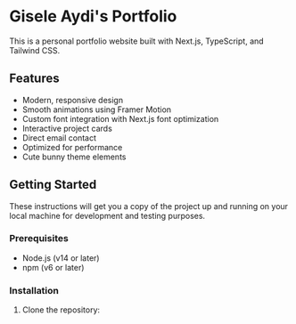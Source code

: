 # Gisele Aydi's Portfolio

This is a personal portfolio website built with Next.js, TypeScript, and Tailwind CSS.

## Features

- Modern, responsive design
- Smooth animations using Framer Motion
- Custom font integration with Next.js font optimization
- Interactive project cards
- Direct email contact
- Optimized for performance
- Cute bunny theme elements

## Getting Started

These instructions will get you a copy of the project up and running on your local machine for development and testing purposes.

### Prerequisites

- Node.js (v14 or later)
- npm (v6 or later)

### Installation

1. Clone the repository:

